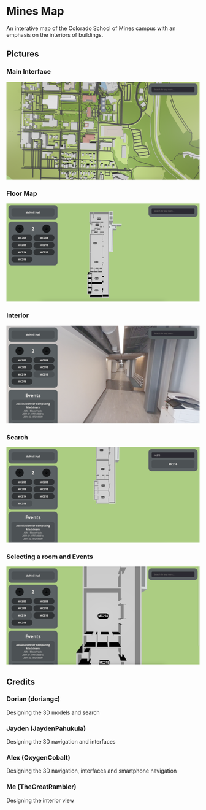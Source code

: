 # Mines Map
An interative map of the Colorado School of Mines campus with an emphasis on the interiors of buildings.

## Pictures
### Main Interface
![Main Interface](/images/main.png)
### Floor Map
![Floor Map](/images/floormap.png)
### Interior
![Interior](/images/interior.png)
### Search
![Search](/images/search.png)
### Selecting a room and Events
![Selecting a room and Events](/images/selection.png)

## Credits
### Dorian (doriangc)
Designing the 3D models and search
### Jayden (JaydenPahukula)
Designing the 3D navigation and interfaces
### Alex (OxygenCobalt)
Designing the 3D navigation, interfaces and smartphone navigation
### Me (TheGreatRambler)
Designing the interior view